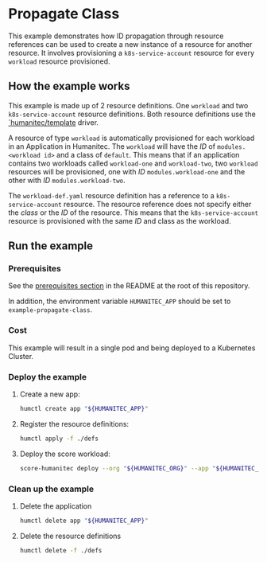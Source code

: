 # Propagate Class

This example demonstrates how ID propagation through resource references can be used to create a new instance of a resource for another resource. It involves provisioning a `k8s-service-account` resource for every `workload` resource provisioned.

## How the example works

This example is made up of 2 resource definitions. One `workload` and two `k8s-service-account` resource definitions. Both resource definitions use the [`humanitec/template](https://developer.humanitec.com/integration-and-extensions/drivers/generic-drivers/template/) driver.

A resource of type `workload` is automatically provisioned for each workload in an Application in Humanitec. The `workload` will have the _ID_ of `modules.<workload id>` and a class of `default`. This means that if an application contains two workloads called `workload-one` and `workload-two`, two `workload` resources will be provisioned, one with _ID_ `modules.workload-one` and the other with _ID_ `modules.workload-two`.

The `workload-def.yaml` resource definition has a reference to a `k8s-service-account` resource. The resource reference does not specify either the _class_ or the _ID_ of the resource. This means that the `k8s-service-account` resource is provisioned with the same _ID_ and class as the workload.


## Run the example

### Prerequisites

See the [prerequisites section](/README.md#prerequisites) in the README at the root of this repository.

In addition, the environment variable `HUMANITEC_APP` should be set to `example-propagate-class`.

### Cost

This example will result in a single pod and being deployed to a Kubernetes Cluster.

### Deploy the example

1. Create a new app:

   ```bash
   humctl create app "${HUMANITEC_APP}"
   ```

2. Register the resource definitions:

   ```bash
   humctl apply -f ./defs
   ```

3. Deploy the score workload:

   ```bash
   score-humanitec deploy --org "${HUMANITEC_ORG}" --app "${HUMANITEC_APP}" --env "${HUMANITEC_ENV}"
   ```


### Clean up the example

1. Delete the application

   ```bash
   humctl delete app "${HUMANITEC_APP}"
   ```

2. Delete the resource definitions

   ```bash
   humctl delete -f ./defs
   ```